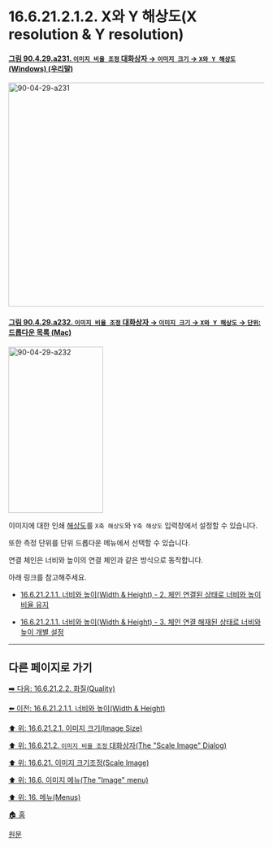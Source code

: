 # 16.6.21.2.1.2. X와 Y 해상도(X resolution & Y resolution)

<a id="90-04-29-a231"></a>

#### [그림 90.4.29.a231. `이미지 비율 조정` 대화상자 → `이미지 크기` → `X와 Y 해상도` (Windows) (우리말)](./90-04-0029-scale_image.md#90-04-29-a231)
<img width="582" height="441" alt="90-04-29-a231" src="https://github.com/user-attachments/assets/7ee2aec7-7e71-4119-90a8-eba9471e1a1a" />

<a id="90-04-29-a232"></a>

#### [그림 90.4.29.a232. `이미지 비율 조정` 대화상자 → `이미지 크기` → `X와 Y 해상도` → `단위`: 드롭다운 목록 (Mac)](./90-04-0029-scale_image.md#90-04-29-a232)
<img width="186" height="327" alt="90-04-29-a232" src="https://github.com/user-attachments/assets/b0e56f08-4227-4ac5-bdd7-5a76d3de4da3" />

이미지에 대한 인쇄 [해상도](./19-glossaryx-resolution.md)를 `X축 해상도`와 `Y축 해상도` 입력창에서 설정할 수 있습니다.

또한 측정 단위를 단위 드롭다운 메뉴에서 선택할 수 있습니다.

연결 체인은 너비와 높이의 연결 체인과 같은 방식으로 동작합니다.

아래 링크를 참고해주세요.

- [16.6.21.2.1.1. 너비와 높이(Width & Height) - 2. 체인 연결된 상태로 너비와 높이 비율 유지](./16-06-21-02-01-01-width_n_height.md#16-06-21-02-01-01-s2)

- [16.6.21.2.1.1. 너비와 높이(Width & Height) - 3. 체인 연결 해재된 상태로 너비와 높이 개별 설정](./16-06-21-02-01-01-width_n_height.md#16-06-21-02-01-01-s3)

***

## 다른 페이지로 가기

[➡️ 다음: 16.6.21.2.2. 화질(Quality)](./16-06-21-02-02-quality.md)

[⬅️ 이전: 16.6.21.2.1.1. 너비와 높이(Width & Height)](./16-06-21-02-01-01-width_n_height.md)

[⬆️ 위: 16.6.21.2.1. 이미지 크기(Image Size)](./16-06-21-02-01-00-image_size.md)

[⬆️ 위: 16.6.21.2. `이미지 비율 조정` 대화상자(The "Scale Image" Dialog)](./16-06-21-02-00-the_scale_image_dialog.md)

[⬆️ 위: 16.6.21. 이미지 크기조정(Scale Image)](./16-06-21-00-scale-image.md)

[⬆️ 위: 16.6. 이미지 메뉴(The "Image" menu)](./16-06-00-the-image-menu.md)

[⬆️ 위: 16. 메뉴(Menus)](./16-00-menus.md)

[🏠 홈](./00-home.md)

[원문](https://docs.gimp.org/2.10/ko/gimp-image-scale.html#idm27571)